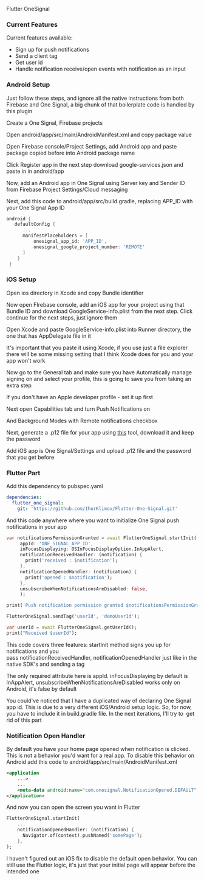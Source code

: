 Flutter OneSignal

### Current Features
Current features available:

* Sign up for push notifications
* Send a client tag
* Get user id
* Handle notification receive/open events with notification as an input
### Android Setup
Just follow these steps, and ignore all the native instructions from both Firebase and One Signal, a big chunk of that boilerplate code is handled by this plugin

Create a One Signal, Firebase projects

Open android/app/src/main/AndroidManifest.xml and copy package value

Open Firebase console/Project Settings, add Android app and paste package copied before into Android package name

Click Register app in the next step download google-services.json and paste in in android/app

Now, add an Android app in One Signal using Server key and Sender ID from Firebase Project Settings/Cloud messaging

Next, add this code to android/app/src/build.gradle, replacing APP_ID with your One Signal App ID

```gradle
android {
   defaultConfig {
      ...
      manifestPlaceholders = [
          onesignal_app_id: 'APP_ID',
          onesignal_google_project_number: 'REMOTE'
      ]
    }
 }
```
### iOS Setup
Open ios directory in Xcode and copy Bundle identifier

Now open FIrebase console, add an iOS app for your project using that Bundle ID and download GoogleService-info.plist from the next step. Click continue for the next steps, just ignore them

Open Xcode and paste GoogleService-info.plist into Runner directory, the one that has AppDelegate file in it

It's important that you paste it using Xcode, if you use just a file explorer there will be some missing setting that I think Xcode does for you and your app won't work

Now go to the General tab and make sure you have Automatically manage signing on and select your profile, this is going to save you from taking an extra step

If you don't have an Apple developer profile - set it up first

Next open Capabilities tab and turn Push Notifications on

And Background Modes with Remote notifications checkbox

Next, generate a .p12 file for your app using [this](https://onesignal.com/provisionator) tool, download it and keep the password

Add iOS app is One Signal/Settings and upload .p12 file and the password that you get before

### Flutter Part
Add this dependency to pubspec.yaml

```yaml
dependencies:
  flutter_one_signal:
    git: 'https://github.com/IhorKlimov/Flutter-One-Signal.git'
```

And this code anywhere where you want to initialize One Signal push notifications in your app

```dart
var notificationsPermissionGranted = await FlutterOneSignal.startInit(
     appId: 'ONE_SIGNAL_APP_ID',
     inFocusDisplaying: OSInFocusDisplayOption.InAppAlert,
     notificationReceivedHandler: (notification) {
       print('received : $notification');
     },
     notificationOpenedHandler: (notification) {
       print('opened : $notification');
     },
     unsubscribeWhenNotificationsAreDisabled: false,
     );

print('Push notification permission granted $notificationsPermissionGranted');

FlutterOneSignal.sendTag('userId', 'demoUserId');

var userId = await FlutterOneSignal.getUserId();
print("Received $userId");
```

This code covers three features: startInit method signs you up for notifications and you pass notificationReceivedHandler, notificationOpenedHandler just like in the native SDK's and sending a tag

The only required attribute here is appId. inFocusDisplaying by default is InAppAlert, unsubscribeWhenNotificationsAreDisabled works only on Android, it's false by default

You could've noticed that I have a duplicated way of declaring One Signal app id. This is due to a very different iOS/Android setup logic. So, for now, you have to include it in build.gradle file. In the next iterations, I'll try to  get rid of this part

### Notification Open Handler
By default you have your home page opened when notification is clicked. This is not a behavior you'd want for a real app. To disable this behavior on Android add this code to android/app/src/main/AndroidManifest.xml

```xml
<application
    ...>
    ...                                                                                      
    <meta-data android:name="com.onesignal.NotificationOpened.DEFAULT" android:value="DISABLE" />  
</application>
```

And now you can open the screen you want in Flutter
```dart
FlutterOneSignal.startInit(                                             
    ...             
    notificationOpenedHandler: (notification) {                                            
      Navigator.of(context).pushNamed('somePage');                       
    },                                                                  
);
```
I haven't figured out an iOS fix to disable the default open behavior. You can still use the Flutter logic, it's just that your initial page will appear before the intended one
